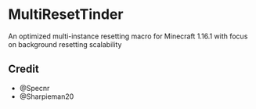 # MultiResetTinder

An optimized multi-instance resetting macro for Minecraft 1.16.1
with focus on background resetting scalability 
## Credit

- @Specnr
- @Sharpieman20
